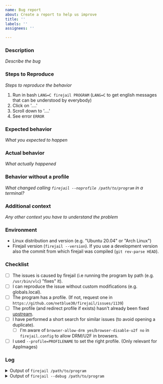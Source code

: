 ```yaml
---
name: Bug report
about: Create a report to help us improve
title: ''
labels: ''
assignees: ''

---
```


### Description

_Describe the bug_

### Steps to Reproduce

_Steps to reproduce the behavior_

1. Run in bash `LANG=C firejail PROGRAM` (`LANG=C` to get english messages that can be understood by everybody)
2. Click on '....'
3. Scroll down to '....'
4. See error `ERROR`

### Expected behavior

_What you expected to happen_

### Actual behavior

_What actually happened_

### Behavior without a profile

_What changed calling `firejail --noprofile /path/to/program` in a terminal?_

### Additional context

_Any other context you have to understand the problem_

### Environment

- Linux distribution and version (e.g. "Ubuntu 20.04" or "Arch Linux")
- Firejail version (`firejail --version`).
  If you use a development version also the commit from which firejail was compiled (`git rev-parse HEAD`).

### Checklist

- [ ] The issues is caused by firejail (i.e running the program by path (e.g. `/usr/bin/vlc`) "fixes" it).
- [ ] I can reproduce the issue without custom modifications (e.g. globals.local).
- [ ] The program has a profile. (If not, request one in `https://github.com/netblue30/firejail/issues/1139`)
- [ ] The profile (and redirect profile if exists) hasn't already been fixed [upstream](https://github.com/netblue30/firejail/tree/master/etc).
- [ ] I have performed a short search for similar issues (to avoid opening a duplicate).
  - [ ] I'm aware of `browser-allow-drm yes`/`browser-disable-u2f no` in `firejail.config` to allow DRM/U2F in browsers.
- [ ] I used `--profile=PROFILENAME` to set the right profile. (Only relevant for AppImages)

### Log


<details>
<summary>Output of <code>firejail /path/to/program</code></summary>
<p>

```
output goes here
```

</p>
</details>

<details>
<summary>Output of <code>firejail --debug /path/to/program</code></summary>
<p>

```
output goes here
```

</p>
</details>
